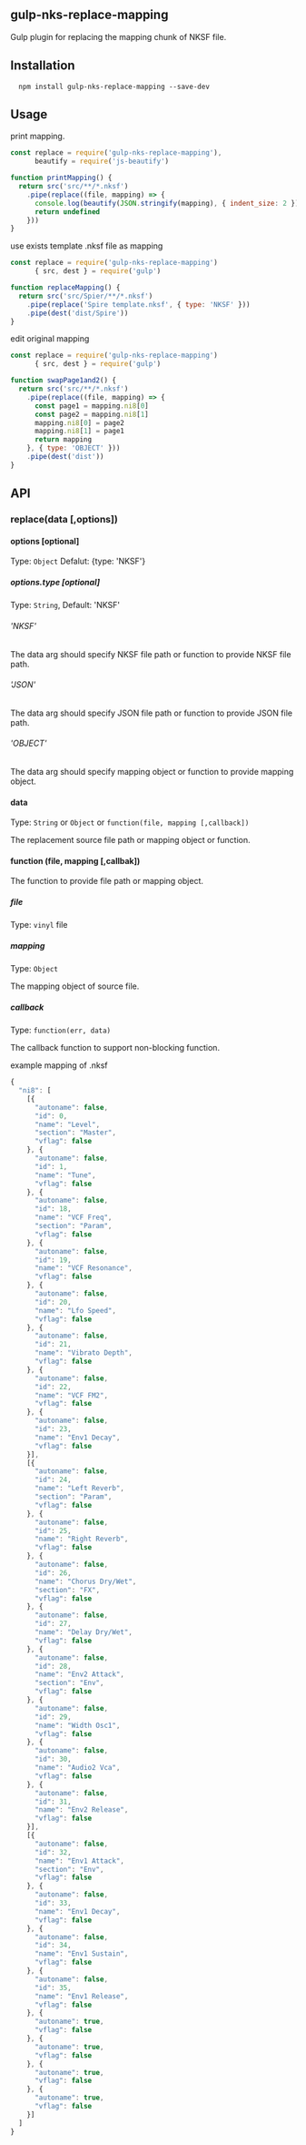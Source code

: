 ## gulp-nks-replace-mapping

Gulp plugin for replacing the mapping chunk of NKSF file.

## Installation
```
  npm install gulp-nks-replace-mapping --save-dev
```

## Usage

print mapping.
```javascript
const replace = require('gulp-nks-replace-mapping'),
      beautify = require('js-beautify')

function printMapping() {
  return src('src/**/*.nksf')
    .pipe(replace((file, mapping) => {
      console.log(beautify(JSON.stringify(mapping), { indent_size: 2 }))
      return undefined
    }))
}
```

use exists template .nksf file as mapping
```javascript
const replace = require('gulp-nks-replace-mapping')
      { src, dest } = require('gulp')

function replaceMapping() {
  return src('src/Spier/**/*.nksf')
    .pipe(replace('Spire template.nksf', { type: 'NKSF' }))
    .pipe(dest('dist/Spire'))
}
```


edit original mapping
```javascript
const replace = require('gulp-nks-replace-mapping')
      { src, dest } = require('gulp')

function swapPage1and2() {
  return src('src/**/*.nksf')
    .pipe(replace((file, mapping) => {
      const page1 = mapping.ni8[0]
      const page2 = mapping.ni8[1]
      mapping.ni8[0] = page2
      mapping.ni8[1] = page1
      return mapping
    }, { type: 'OBJECT' }))
    .pipe(dest('dist'))
}
```

## API

### replace(data [,options])

#### options [optional]
Type: `Object`
Defalut: {type: 'NKSF'}

##### options.type [optional]
Type: `String`, Default: 'NKSF'

###### 'NKSF'
 The data arg should specify NKSF file path or function to provide NKSF file path.
###### 'JSON'
  The data arg should specify JSON file path or function to provide JSON file path.
###### 'OBJECT'
 The data arg should specify mapping object or function to provide mapping object.

#### data
  Type: `String` or `Object` or `function(file, mapping [,callback])`

  The replacement source file path or mapping object or function.


#### function (file, mapping [,callbak])
The function to provide file path or mapping object.

##### file
Type: `vinyl` file

##### mapping
Type: `Object`

The mapping object of source file.

##### callback
Type: `function(err, data)`

The callback function to support non-blocking function.

example mapping of .nksf
```javascript
{
  "ni8": [
    [{
      "autoname": false,
      "id": 0,
      "name": "Level",
      "section": "Master",
      "vflag": false
    }, {
      "autoname": false,
      "id": 1,
      "name": "Tune",
      "vflag": false
    }, {
      "autoname": false,
      "id": 18,
      "name": "VCF Freq",
      "section": "Param",
      "vflag": false
    }, {
      "autoname": false,
      "id": 19,
      "name": "VCF Resonance",
      "vflag": false
    }, {
      "autoname": false,
      "id": 20,
      "name": "Lfo Speed",
      "vflag": false
    }, {
      "autoname": false,
      "id": 21,
      "name": "Vibrato Depth",
      "vflag": false
    }, {
      "autoname": false,
      "id": 22,
      "name": "VCF FM2",
      "vflag": false
    }, {
      "autoname": false,
      "id": 23,
      "name": "Env1 Decay",
      "vflag": false
    }],
    [{
      "autoname": false,
      "id": 24,
      "name": "Left Reverb",
      "section": "Param",
      "vflag": false
    }, {
      "autoname": false,
      "id": 25,
      "name": "Right Reverb",
      "vflag": false
    }, {
      "autoname": false,
      "id": 26,
      "name": "Chorus Dry/Wet",
      "section": "FX",
      "vflag": false
    }, {
      "autoname": false,
      "id": 27,
      "name": "Delay Dry/Wet",
      "vflag": false
    }, {
      "autoname": false,
      "id": 28,
      "name": "Env2 Attack",
      "section": "Env",
      "vflag": false
    }, {
      "autoname": false,
      "id": 29,
      "name": "Width Osc1",
      "vflag": false
    }, {
      "autoname": false,
      "id": 30,
      "name": "Audio2 Vca",
      "vflag": false
    }, {
      "autoname": false,
      "id": 31,
      "name": "Env2 Release",
      "vflag": false
    }],
    [{
      "autoname": false,
      "id": 32,
      "name": "Env1 Attack",
      "section": "Env",
      "vflag": false
    }, {
      "autoname": false,
      "id": 33,
      "name": "Env1 Decay",
      "vflag": false
    }, {
      "autoname": false,
      "id": 34,
      "name": "Env1 Sustain",
      "vflag": false
    }, {
      "autoname": false,
      "id": 35,
      "name": "Env1 Release",
      "vflag": false
    }, {
      "autoname": true,
      "vflag": false
    }, {
      "autoname": true,
      "vflag": false
    }, {
      "autoname": true,
      "vflag": false
    }, {
      "autoname": true,
      "vflag": false
    }]
  ]
}
```
